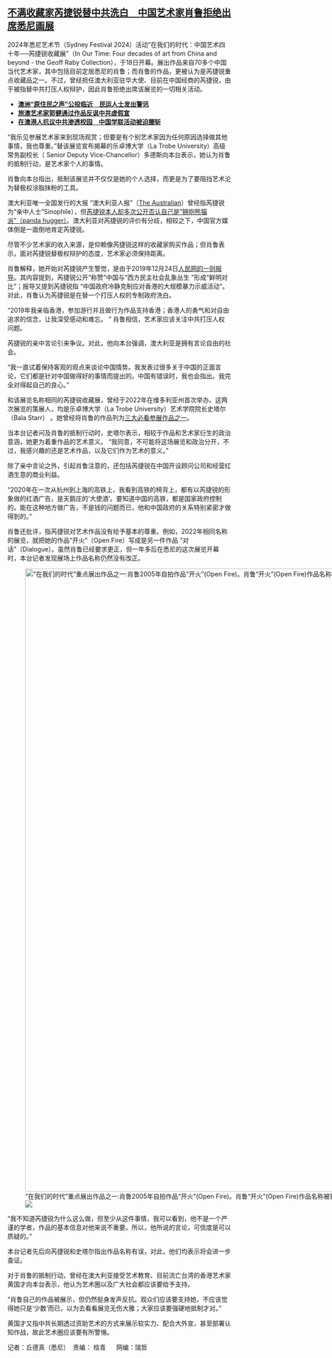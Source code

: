 <!--1705683120000-->
[不满收藏家芮捷锐替中共洗白　中国艺术家肖鲁拒绝出席悉尼画展](https://www.rfa.org/mandarin/yataibaodao/junshiwaijiao/cl-01192024070232.html)
------

<p>2024年悉尼艺术节（Sydney Festival 2024）活动“在我们的时代：中国艺术四十年──芮捷锐收藏展”（In Our Time: Four decades of art from China and beyond - the Geoff Raby Collection），于18日开幕。展出作品来自70多个中国当代艺术家，其中包括目前定居悉尼的肖鲁；而肖鲁的作品，更被认为是芮捷锐重点收藏品之一。不过，曾经担任澳大利亚驻华大使、目前在中国经商的芮捷锐，由于被指替中共打压人权辩护，因此肖鲁拒绝出席该展览的一切相关活动。</p><ul><li><strong><span class="result-title"> <a class="state-published" href="https://www.rfa.org/mandarin/yataibaodao/junshiwaijiao/cl-09192023120103.html">澳洲“原住民之声”公投临近　民运人士发出警讯</a></span></strong></li><li class="teaserimg"><strong><a href="https://www.rfa.org/mandarin/yataibaodao/renquanfazhi/cl-08042023072742.html"> </a><span class="result-title"><a class="state-published" href="https://www.rfa.org/mandarin/yataibaodao/renquanfazhi/cl-08042023072742.html">旅澳艺术家郭健通过作品反讽中共虚假宣</a></span></strong></li><li><span class="result-title"> <a class="state-published" href="https://www.rfa.org/mandarin/yataibaodao/gangtai/cl-07212023124610.html"><strong>在澳港人抗议中共渗透校园　中国学联活动被迫腰斩</strong></a></span></li></ul><p>“我乐见参展艺术家来到现场观赏；但要是有个别艺术家因为任何原因选择做其他事情，我也尊重。”替该展览宣布揭幕的乐卓博大学（La Trobe University）高级常务副校长（ Senior Deputy Vice-Chancellor）多德斯向本台表示，她认为肖鲁的抵制行动，是艺术家个人的事情。</p><p>肖鲁向本台指出，抵制该展览并不仅仅是她的个人选择，而更是为了要阻挡艺术沦为替极权涂脂抹粉的工具。</p><p>澳大利亚唯一全国发行的大报 “澳大利亚人报”（<a href="https://www.theaustralian.com.au/nation/politics/sinophile-geoff-raby-urges-scott-morrison-to-repair-relations/news-story/f9d3687f9d53f8450f0df4eb2ccd5db0">The Australian</a>）曾经指芮捷锐为“亲中人士”Sinophile），但<a href="https://www.google.com/search?q=geoff+raby+panda+hugger&amp;client=firefox-b-d&amp;sca_esv=599707515&amp;sxsrf=ACQVn09nz3gUxfqelo9-a5jsxcyq41zzGg%3A1705643207328&amp;ei=xwyqZanXE9zj2roPxc2viAU&amp;ved=0ahUKEwjp1vGL4OiDAxXcsVYBHcXmC1EQ4dUDCBA&amp;uact=5&amp;oq=geoff+raby+panda+hugger&amp;gs_lp= Egxnd3Mtd2l6LXNlcnAiF2dlb2ZmIHJhYnkgcGFuZGEgaHVnZ2VyMgQQIxgnSLIHULoDWLoDcAF4AJABAJgB4AGgAeABqgEDMi0xuAEDyAEA-AEC-AEB4gMEGAEgQYgGAQ&amp;sclient=gws-wiz-serp">芮捷锐本人却多次公开否认自己是“拥抱熊猫派”（panda hugger）</a>。澳大利亚对芮捷锐的评价有分歧，相较之下，中国官方媒体倒是一面倒地肯定芮捷锐。</p><p>尽管不少艺术家的收入来源，是仰赖像芮捷锐这样的收藏家购买作品；但肖鲁表示，面对芮捷锐替极权辩护的态度，艺术家必须保持距离。</p><p>肖鲁解释，她开始对芮捷锐产生警觉，是由于2019年12月24日<a href="http://world.people.com.cn/n1/2019/1224/c1002-31520877.html">人民网的一则报导</a>。其内容提到，芮捷锐公开“称赞”中国与“⻄⽅⺠主社会乱象丛⽣ ”形成“鲜明对比”；报导又提到芮捷锐指 “中国政府冷静克制应对香港的大规模暴力示威活动”。对此，肖鲁认为芮捷锐是在替一个打压人权的专制政府洗白。</p><p>“2019年我亲临香港，参加游行并且做行为作品支持香港；⾹港⼈的勇⽓和对⾃由追求的信念，让我深受感动和难忘。 ” 肖鲁相信，艺术家应该关注中共打压人权问题。</p><p>芮捷锐的亲中言论引来争议。对此，他向本台强调，澳大利亚是拥有言论自由的社会。</p><p>“我一直试着保持客观的观点来谈论中国情势。我发表过很多关于中国的正面言论，它们都是针对中国做得好的事情而提出的。中国有错误时，我也会指出。我完全对得起自己的良心。”</p><p>和该展览名称相同的芮捷锐收藏展，曾经于2022年在维多利亚州首次举办。这两次展览的策展人，均是乐卓博大学（La Trobe University）艺术学院院长史塔尔（Bala Starr） 。她曾经将肖鲁的作品列为<a href="https://www.latrobe.edu.au/news/announcements/2022/3-must-see-chinese-artworks-from-la-trobes-geoff-raby-collection">三大必看参展作品之一</a>。</p><p>当本台记者问及肖鲁的抵制行动时，史塔尔表示，相较于作品和艺术家衍生的政治意涵，她更为着重作品的艺术意义。 “我同意，不可能将这场展览和政治分开，不过，我感兴趣的还是艺术作品，以及它们作为艺术的意义。”</p><p>除了亲中言论之外，引起肖鲁注意的，还包括芮捷锐在中国开设顾问公司和经营红酒生意的商业利益。</p><p>“2020年在⼀次从杭州到上海的⾼铁上，我看到高铁的椅背上，都有以芮捷锐的形象做的红酒广告，是天鹅庄的‘⼤使酒’。要知道中国的⾼铁，都是国家政府控制的。能在这种地⽅做⼴告，不是钱的问题而已，他和中国政府的关系特别紧密才做得到的。”</p><p>肖鲁还批评，指芮捷锐对艺术作品没有给予基本的尊重。例如，2022年相同名称的展览，就把她的作品“开火”（Open Fire）写成是另一件作品 “对话”（Dialogue）。虽然肖鲁已经要求更正，但一年多后在悉尼的这次展览开幕时，本台记者发现展场上作品名称仍然没有改正。</p><p><figure class="image-richtext image-inline captioned" style="width:4352px;"><img alt="“在我们的时代”重点展出作品之一:肖鲁2005年自拍作品“开火”(Open Fire)。肖鲁“开火”(Open Fire)作品名称被错写成“对话”(Dialogue);尽管肖鲁早在2022年就提出要求更正,但“在我们的时代：18日于悉尼开幕时,展场说明仍然指该作品为“对话”。 (记者丘德真摄影)" height="1403" src="https://www.rfa.org/mandarin/yataibaodao/junshiwaijiao/cl-01192024070232.html/4f5c54c1540d7a315beb932f-8a1880054e185fb7771f651d.jpg/@@images/d2f8587f-2a4b-475e-9fa0-e53c30a9a490.jpeg" title="作品名稱寫錯 記者丘德真攝.jpg" width="4352"/><figcaption class="image-caption">“在我们的时代”重点展出作品之一:肖鲁2005年自拍作品“开火”(Open Fire)。肖鲁“开火”(Open Fire)作品名称被错写成“对话”(Dialogue);尽管肖鲁早在2022年就提出要求更正,但“在我们的时代：18日于悉尼开幕时,展场说明仍然指该作品为“对话”。 (记者丘德真摄影)</figcaption><small></small><div id="zoomattribute"><a data-caption="“在我们的时代”重点展出作品之一:肖鲁2005年自拍作品“开火”(Open Fire)。肖鲁“开火”(Open Fire)作品名称被错写成“对话”(Dialogue);尽管肖鲁早在2022年就提出要求更正,但“在我们的时代：18日于悉尼开幕时,展场说明仍然指该作品为“对话”。 (记者丘德真摄影)" data-fancybox="" href="https://www.rfa.org/mandarin/yataibaodao/junshiwaijiao/cl-01192024070232.html/4f5c54c1540d7a315beb932f-8a1880054e185fb7771f651d.jpg" id="single_image" title="“在我们的时代”重点展出作品之一:肖鲁2005年自拍作品“开火”(Open Fire)。肖鲁“开火”(Open Fire)作品名称被错写成“对话”(Dialogue);尽管肖鲁早在2022年就提出要求更正,但“在我们的时代：18日于悉尼开幕时,展场说明仍然指该作品为“对话”。 (记者丘德真摄影)"><img src="/++plone++rfa-resources/img/icon-zoom.png"/></a></div></figure></p><p>“我不知道芮捷锐为什么这么做，但⾄少从这件事情，我可以看到，他不是⼀个严谨的学者，作品的基本信息对他来说不重要。所以，他所说的⾔论，可信度是可以质疑的。”</p><p>本台记者先后向芮捷锐和史塔尔指出作品名称有误，对此，他们均表示将会进一步查证。</p><p>对于肖鲁的抵制行动，曾经在澳大利亚接受艺术教育、目前流亡台湾的香港艺术家黄国才向本台表示，他认为艺术圈以及广大社会都应该要给予支持。</p><p>“肖鲁自己的作品被展示，但仍然挺身发声反抗。观众们应该要支持她，不应该觉得她只是‘少数’而已，以为去看看展览无伤大雅；大家应该要强硬地抵制才对。”</p><p>黄国才又指中共长期透过资助艺术的方式来展示软实力、配合大外宣，甚至部署认知作战，故此艺术圈应该要有所警愓。</p><p>记者：丘德真（悉尼）  责编： 梒青      网编：瑞哲</p>
